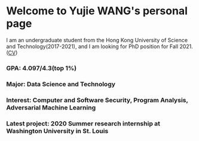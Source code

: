 
# Welcome to Yujie WANG's personal page
I am an undergraduate student from the Hong Kong University of Science and Technology(2017-2021), and I am looking for PhD position for Fall 2021.([CV](https://github.com/WrainJ/wrainj.github.io/raw/master/hkust_WANG%20Yujie_CV.pdf))

### GPA: 4.097/4.3(top 1%)
### Major: Data Science and Technology
### Interest:  Computer and Software Security, Program Analysis, Adversarial Machine Learning
### Latest project: 2020 Summer research internship at Washington University in St. Louis
